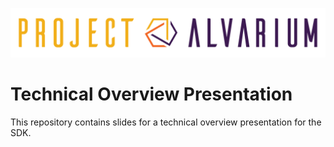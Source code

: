 ![Project Alvarium](README.assets/ProjectAlvarium.png)

# Technical Overview Presentation

This repository contains slides for a technical overview presentation for the SDK.
